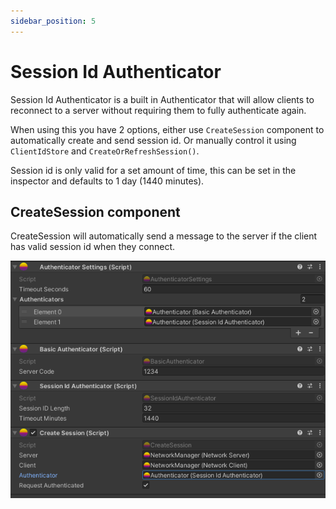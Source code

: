 ```yaml
---
sidebar_position: 5
---
```

# Session Id Authenticator

Session Id Authenticator is a built in Authenticator that will allow clients to reconnect to a server without requiring them to fully authenticate again.

When using this you have 2 options, either use `CreateSession` component to automatically create and send session id. Or manually control it using `ClientIdStore` and `CreateOrRefreshSession()`.

Session id is only valid for a set amount of time, this can be set in the inspector and defaults to 1 day (1440 minutes).

## CreateSession component 

CreateSession will automatically send a message to the server if the client has valid session id when they connect. 

![create session inspector](./CreateSession.png)

